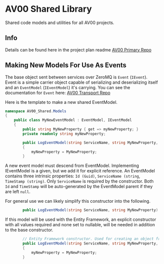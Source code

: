 ﻿# AV00 Shared Library
Shared code models and utilities for all AV00 projects.

## Info
Details can be found here in the project plan readme
[AV00 Primary Repo](https://github.com/kelceydamage/AV00)

## Making New Models For Use As Events
The base object sent between services over ZeroMQ is `Event` (`IEvent`). Event is a simple carrier object capable of serializing and deserializing itself and an `EventModel` (`IEventModel`) it's carrying. You can see the documentation for `Event` here: [AV00 Transport Repo](https://github.com/kelceydamage/AV00-transport)

Here is the template to make a new shared EventModel.
```c#
namespace AV00_Shared.Models
{
    public class MyNewEventModel : EventModel, IEventModel
    {
        public string MyNewProperty { get => myNewProperty; }
        private readonly string myNewProperty;

        public LogEventModel(string ServiceName, string MyNewProperty, Guid? Id = null, string? TimeStamp = null) : base(ServiceName, Id, TimeStamp)
        {
            myNewProperty = MyNewProperty;
        }
```

A new event model must descend from EventModel. Implementing IEventModel is a given, but we add it for explicit reference. An EventModel contains three intrinsic properties: `Id (Guid)`, `ServiceName (string`, `TimeStamp (string)`. Only `ServiceName` is required by the constructor. Both `Id` and `TimeStamp` will be auto-generated by the EventModel parent if they are left `null`.

For general use we can likely simplify this constructor into the following.
```c#
        public LogEventModel(string ServiceName, string MyNewProperty) : base() { myNewProperty = MyNewProperty; }
```

If this model will be used with the Entity Framework, an explicit constructor with all values required and none set to nullable, will be needed in addition to the base constructor.
```c#
        // Entity Framework constructor. Used for creating an object from SQL.
        public LogEventModel(string ServiceName, string MyNewProperty, Guid Id, string TimeStamp) : base(ServiceName, Id, TimeStamp)
        {
            myNewProperty = MyNewProperty;
        }
```
